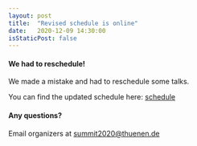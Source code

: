 ```yaml
---
layout: post
title:  "Revised schedule is online"
date:   2020-12-09 14:30:00
isStaticPost: false
---
```

#### We had to reschedule!

We made a mistake and had to reschedule some talks.

You can find the updated schedule here: [schedule](/schedule/)


#### Any questions?
Email organizers at [summit2020@thuenen.de](mailto:summit2020@thuenen.de)

